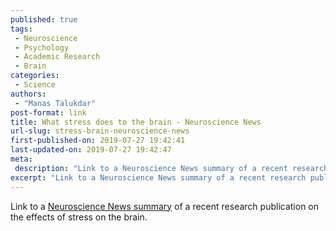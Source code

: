 ```yaml
---
published: true
tags:
 - Neuroscience
 - Psychology
 - Academic Research
 - Brain
categories:
 - Science
authors:
 - "Manas Talukdar"
post-format: link 
title: What stress does to the brain - Neuroscience News
url-slug: stress-brain-neuroscience-news
first-published-on: 2019-07-27 19:42:41
last-updated-on: 2019-07-27 19:42:47
meta:
 description: "Link to a Neuroscience News summary of a recent research publication on the effects of stress on the brain."
excerpt: "Link to a Neuroscience News summary of a recent research publication on the effects of stress on the brain."
---
```


Link to a [Neuroscience News summary](https://neurosciencenews.com/brain-stress-14580/) of a recent research publication on the effects of stress on the brain.
